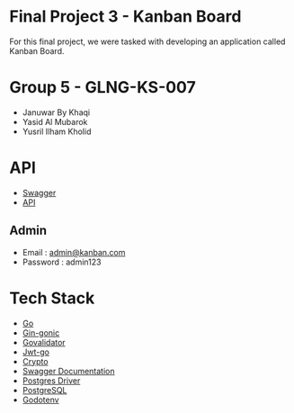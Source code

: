 # Final Project 3 - Kanban Board

For this final project, we were tasked with developing an application called Kanban Board. 

# Group 5 - GLNG-KS-007
- Januwar By Khaqi
- Yasid Al Mubarok
- Yusril Ilham Kholid

# API
- [Swagger](https://fp3-kanban-board-production.up.railway.app/swagger/index.html)
- [API](https://fp3-kanban-board-production.up.railway.app/)

## Admin
- Email : admin@kanban.com
- Password : admin123

# Tech Stack
- [Go](https://go.dev/)
- [Gin-gonic](https://gin-gonic.com/)
- [Govalidator](https://github.com/asaskevich/govalidator)
- [Jwt-go](https://github.com/golang-jwt/jwt)
- [Crypto](https://pkg.go.dev/crypto)
- [Swagger Documentation](https://github.com/swaggo)
- [Postgres Driver](https://pkg.go.dev/github.com/lib/pq)
- [PostgreSQL](https://www.postgresql.org/)
- [Godotenv](https://github.com/joho/godotenv)
